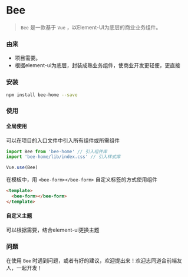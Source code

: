# Bee

> `Bee` 是一款基于 `Vue` ，以Element-UI为底层的商业业务组件。

### 由来

- 项目需要。
- 根据element-ui为底层，封装成熟业务组件，使商业开发更轻便，更直接


### 安装

```bash
npm install bee-home --save
```

### 使用

#### 全局使用

可以在项目的入口文件中引入所有组件或所需组件

```js
import Bee from 'bee-home' // 引入组件库
import 'bee-home/lib/index.css' // 引入样式库

Vue.use(Bee)
```

在模板中，用 `<bee-form></bee-form>` 自定义标签的方式使用组件

```html
<template>
  <bee-form></bee-form>
</template>
```

#### 自定义主题

可以根据需要，结合element-ui更换主题


### 问题

在使用 `Bee` 时遇到问题，或者有好的建议，欢迎提出来！欢迎志同道合前端友人，一起开发！
